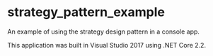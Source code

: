 # strategy_pattern_example
An example of using the strategy design pattern in a console app.

This application was built in Visual Studio 2017 using .NET Core 2.2.

